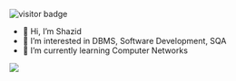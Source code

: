 ![visitor badge](https://visitor-badge.laobi.icu/badge?page_id=jwenjian.visitor-badge)


- 👋 Hi, I’m Shazid
- 👀 I’m interested in DBMS, Software Development, SQA
- 🌱 I’m currently learning Computer Networks

<!---
Shazid5000/Shazid5000 is a ✨ special ✨ repository because its `README.md` (this file) appears on your GitHub profile.
You can click the Preview link to take a look at your changes.
--->
![](https://leetcard.jacoblin.cool/Shazidul_Alam?ext=activity)
